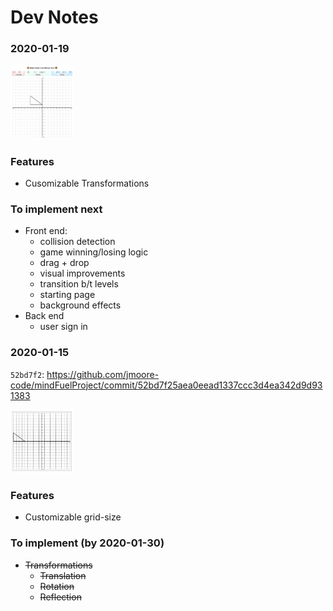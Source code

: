 # Dev Notes

### 2020-01-19

<img src="./transformations-game/screenshots/2020-01-19.png" 
alt="status20200115" width='20%' height="auto" />

### Features

- Cusomizable Transformations

### To implement next

- Front end:
  - collision detection
  - game winning/losing logic
  - drag + drop
  - visual improvements
  - transition b/t levels
  - starting page
  - background effects
- Back end
  - user sign in

### 2020-01-15

`52bd7f2`: https://github.com/jmoore-code/mindFuelProject/commit/52bd7f25aea0eead1337ccc3d4ea342d9d931383

<img src="./transformations-game/screenshots/2020-01-15.png" 
alt="status20200115" width='20%' height="auto" />

### Features

- Customizable grid-size

### To implement (by 2020-01-30)

- ~~Transformations~~
  - ~~Translation~~
  - ~~Rotation~~
  - ~~Reflection~~
